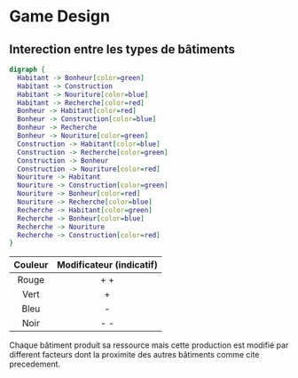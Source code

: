 # Game Design

## Interection entre les types de bâtiments

```dot {engine="circo"}
digraph {
  Habitant -> Bonheur[color=green]
  Habitant -> Construction
  Habitant -> Nouriture[color=blue]
  Habitant -> Recherche[color=red]
  Bonheur -> Habitant[color=red]
  Bonheur -> Construction[color=blue]
  Bonheur -> Recherche
  Bonheur -> Nouriture[color=green]
  Construction -> Habitant[color=blue]
  Construction -> Recherche[color=green]
  Construction -> Bonheur
  Construction -> Nouriture[color=red]
  Nouriture -> Habitant
  Nouriture -> Construction[color=green]
  Nouriture -> Bonheur[color=red]
  Nouriture -> Recherche[color=blue]
  Recherche -> Habitant[color=green]
  Recherche -> Bonheur[color=blue]
  Recherche -> Nouriture
  Recherche -> Construction[color=red]
}
```

Couleur | Modificateur (indicatif)
:------:|:------------------------:
Rouge|+ +
Vert|+
Bleu|-
Noir|- -

Chaque bâtiment produit sa ressource mais cette production est modifié par different facteurs dont la proximite des autres bâtiments comme cite precedement.